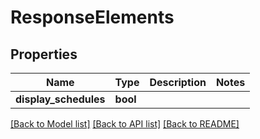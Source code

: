 # ResponseElements

## Properties
Name | Type | Description | Notes
------------ | ------------- | ------------- | -------------
**display_schedules** | **bool** |  | 

[[Back to Model list]](../README.md#documentation-for-models) [[Back to API list]](../README.md#documentation-for-api-endpoints) [[Back to README]](../README.md)


